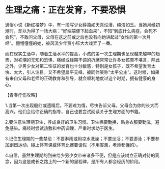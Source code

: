 # 生理之痛：正在发育，不要恐惧

通俗小说《新红楼梦》中，有一段写少女薛蔼如天真烂漫，纯洁如玉。当她月经初潮时，却以为得了一场大病：“好端端便下起血来”，不知“到底什么病症，会死不会死”，不敢问父母，父母在这之前或之后也没有向她讲起过“女性的第一次月经”。懵懵懂懂的她，被风流少年贾小钰大大戏弄了一番。

而在现实生活中，随着生活水平的提高，小孩的第一次生理期也呈现越来越早的趋势，对初潮的无知和恐惧、痛经或经期不调的折磨常常让许多女孩苦不堪言，除此之外，少男少女对第二性征的发育也十分敏感，特别是女孩子，既不希望发育太快、太大，引人注目，又不希望扁平无峰，被同伴笑称“太平公主”。这时候，如果有来自父母和老师的正确教育和引导，就会顺利地度过这个时期，拥有健康的身心。

【青春疗伤攻略】

1.当第一次出现殷红或遗精后，不要难为情，尽快告诉父母。父母会为你的长大而高兴。他们会给你正确的指导，自己也要尝试阅读关于生理方面的书籍。

2.要注意生理期卫生，养成良好的卫生习惯。卫生棉要勤换，贴身衣服要勤洗，避免感染。痛经时尝试热敷和中药调理，严重时求助于医生。

3.记住生理期的一些禁忌：不要淋雨或用凉水洗澡；不要坐浴；不要游泳；不要参加剧烈运动，碰上体育课或体育比赛要请假（不用害羞，老师都懂的）。

4.自信。虽然生理期的到来给少男少女带来诸多不便，但是应该树立正确对待的观念，因为这是成长之路上的一个新的里程碑，是所有人都会经历的阶段。